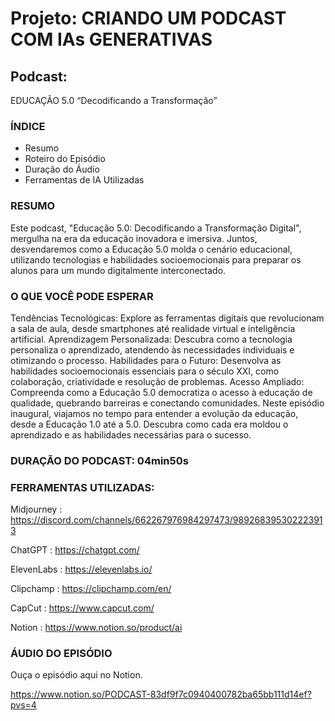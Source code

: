 # Projeto: CRIANDO UM PODCAST COM IAs GENERATIVAS

## Podcast: 

EDUCAÇÃO 5.0 “Decodificando a Transformação”


  ### ÍNDICE
* Resumo
* Roteiro do Episódio
* Duração do Áudio
* Ferramentas de IA Utilizadas


  

### RESUMO



Este podcast, "Educação 5.0: Decodificando a Transformação Digital", mergulha na era da educação inovadora e imersiva. 
Juntos, desvendaremos como a Educação 5.0 molda o cenário educacional, utilizando tecnologias e habilidades socioemocionais para preparar os alunos 
para um mundo digitalmente interconectado.




### O QUE VOCÊ PODE ESPERAR



Tendências Tecnológicas: Explore as ferramentas digitais que revolucionam a sala de aula, desde smartphones até realidade virtual e inteligência artificial.
Aprendizagem Personalizada: Descubra como a tecnologia personaliza o aprendizado, atendendo às necessidades individuais e otimizando o processo.
Habilidades para o Futuro: Desenvolva as habilidades socioemocionais essenciais para o século XXI, como colaboração, criatividade e resolução de problemas.
Acesso Ampliado: Compreenda como a Educação 5.0 democratiza o acesso à educação de qualidade, quebrando barreiras e conectando comunidades.
Neste episódio inaugural, viajamos no tempo para entender a evolução da educação, desde a Educação 1.0 até a 5.0. Descubra como cada era moldou o aprendizado e as habilidades necessárias para o sucesso.




### DURAÇÃO DO PODCAST: 04min50s




### FERRAMENTAS UTILIZADAS: 


Midjourney : https://discord.com/channels/662267976984297473/989268395302223913


ChatGPT : https://chatgpt.com/


ElevenLabs : https://elevenlabs.io/


Clipchamp : https://clipchamp.com/en/


CapCut : https://www.capcut.com/


Notion : https://www.notion.so/product/ai




### ÁUDIO DO EPISÓDIO



Ouça o episódio aqui no Notion.

https://www.notion.so/PODCAST-83df9f7c0940400782ba65bb111d14ef?pvs=4

